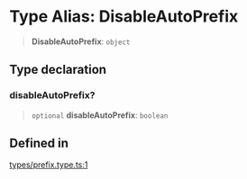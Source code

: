 # Type Alias: DisableAutoPrefix

> **DisableAutoPrefix**: `object`

## Type declaration

### disableAutoPrefix?

> `optional` **disableAutoPrefix**: `boolean`

## Defined in

[types/prefix.type.ts:1](https://github.com/LabO8/nestjs-s3/blob/1543c2d00f94450144b62a41101481b695225e3d/src/types/prefix.type.ts#L1)
